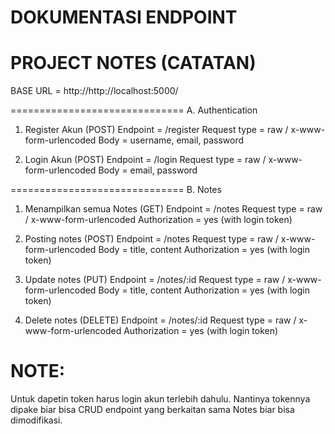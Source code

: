 # DOKUMENTASI ENDPOINT
PROJECT NOTES (CATATAN)
==============================

BASE URL = http://http://localhost:5000/

==============================
A. Authentication
1. Register Akun (POST)
Endpoint	= /register
Request type	= raw / x-www-form-urlencoded
Body		= username, email, password

2. Login Akun (POST)
Endpoint	= /login
Request type	= raw / x-www-form-urlencoded
Body		= email, password

==============================
B. Notes
1. Menampilkan semua Notes (GET)
Endpoint	= /notes
Request type	= raw / x-www-form-urlencoded
Authorization 	= yes (with login token)

2. Posting notes (POST)
Endpoint	= /notes
Request type	= raw / x-www-form-urlencoded
Body		= title, content
Authorization 	= yes (with login token)

3. Update notes (PUT)
Endpoint	= /notes/:id
Request type	= raw / x-www-form-urlencoded
Body		= title, content
Authorization 	= yes (with login token)

4. Delete notes (DELETE)
Endpoint	= /notes/:id
Request type	= raw / x-www-form-urlencoded
Authorization 	= yes (with login token)


# NOTE:
Untuk dapetin token harus login akun terlebih dahulu. Nantinya tokennya dipake biar bisa CRUD endpoint yang berkaitan sama Notes biar bisa dimodifikasi.
